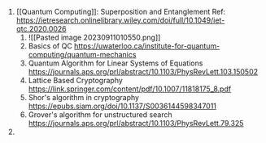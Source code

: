 1. [[Quantum Computing]]: Superposition and Entanglement Ref: https://ietresearch.onlinelibrary.wiley.com/doi/full/10.1049/iet-qtc.2020.0026
	1. ![[Pasted image 20230911010550.png]]
	2. Basics of QC https://uwaterloo.ca/institute-for-quantum-computing/quantum-mechanics
	3. Quantum Algorithm for Linear Systems of Equations https://journals.aps.org/prl/abstract/10.1103/PhysRevLett.103.150502
	4. Lattice Based Cryptography https://link.springer.com/content/pdf/10.1007/11818175_8.pdf
	5. Shor's algorithm in cryptography https://epubs.siam.org/doi/10.1137/S0036144598347011
	6. Grover's algorithm for unstructured search https://journals.aps.org/prl/abstract/10.1103/PhysRevLett.79.325
2. 